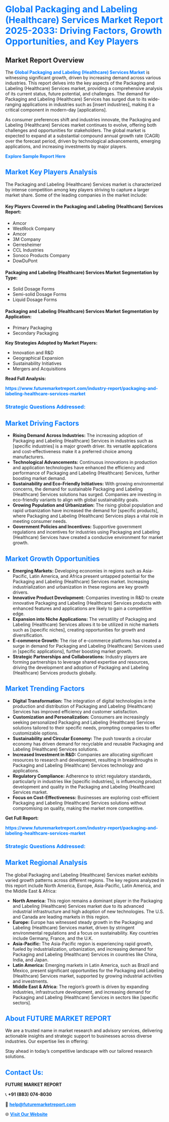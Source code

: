 <h1 style="color: #007BFF;">Global Packaging and Labeling (Healthcare) Services Market Report 2025-2033: Driving Factors, Growth Opportunities, and Key Players</h1>

<section id="overview">
<h2>Market Report Overview</h2>
<p>The <a href="https://www.futuremarketreport.com/industry-report/packaging-and-labeling-healthcare-services-market" style="color: #007BFF; text-decoration: none;"><strong>Global Packaging and Labeling (Healthcare) Services Market</strong></a> is witnessing significant growth, driven by increasing demand across various industries. This report delves into the key aspects of the Packaging and Labeling (Healthcare) Services market, providing a comprehensive analysis of its current status, future potential, and challenges. The demand for Packaging and Labeling (Healthcare) Services has surged due to its wide-ranging applications in industries such as [insert industries], making it a critical component in modern-day [applications].</p>
<p>As consumer preferences shift and industries innovate, the Packaging and Labeling (Healthcare) Services market continues to evolve, offering both challenges and opportunities for stakeholders. The global market is expected to expand at a substantial compound annual growth rate (CAGR) over the forecast period, driven by technological advancements, emerging applications, and increasing investments by major players.</p>
</section>

<section id="overview">
<p><a href="https://www.futuremarketreport.com/request-sample/reportId=77135" style="color: #007BFF; text-decoration: none;"><strong>Explore Sample Report Here</strong></a></p>
</section>

<section id="key-players">
<h2 style="color: #007BFF;">Market Key Players Analysis</h2>
<p>The Packaging and Labeling (Healthcare) Services market is characterized by intense competition among key players striving to capture a larger market share. Some of the leading companies in the market include:</p>
<h4>Key Players Covered in the Packaging and Labeling (Healthcare) Services Report:</h4>
<ul><li>Amcor</li><li>WestRock Company</li><li>Amcor</li><li>3M Company</li><li>Gerresheimer</li><li>CCL Industries</li><li>Sonoco Products Company</li><li>DowDuPont</li></ul>
<h4>Packaging and Labeling (Healthcare) Services Market Segmentation by Type:</h4>
<ul><li>Solid Dosage Forms</li><li>Semi-solid Dosage Forms</li><li>Liquid Dosage Forms</li></ul>

<h4>Packaging and Labeling (Healthcare) Services Market Segmentation by Application:</h4>
<ul><li>Primary Packaging</li><li>Secondary Packaging</li></ul>
<p><strong>Key Strategies Adopted by Market Players:</strong></p>
<ul>
<li>Innovation and R&D</li>
<li>Geographical Expansion</li>
<li>Sustainability Initiatives</li>
<li>Mergers and Acquisitions</li>
</ul>
</section>

<section>
<p><strong>Read Full Analysis: </strong></p><a href="https://www.futuremarketreport.com/industry-report/packaging-and-labeling-healthcare-services-market" style="color: #007BFF; text-decoration: none;"><strong>https://www.futuremarketreport.com/industry-report/packaging-and-labeling-healthcare-services-market</strong></a>
<h3 style="color: #007BFF;">Strategic Questions Addressed:</h3>
</section>

<section id="driving-factors">
<h2 style="color: #007BFF;">Market Driving Factors</h2>
<ul>
<li><strong>Rising Demand Across Industries:</strong> The increasing adoption of Packaging and Labeling (Healthcare) Services in industries such as [specific industries] is a major growth driver. Its versatile applications and cost-effectiveness make it a preferred choice among manufacturers.</li>
<li><strong>Technological Advancements:</strong> Continuous innovations in production and application technologies have enhanced the efficiency and performance of Packaging and Labeling (Healthcare) Services, further boosting market demand.</li>
<li><strong>Sustainability and Eco-Friendly Initiatives:</strong> With growing environmental concerns, the demand for sustainable Packaging and Labeling (Healthcare) Services solutions has surged. Companies are investing in eco-friendly variants to align with global sustainability goals.</li>
<li><strong>Growing Population and Urbanization:</strong> The rising global population and rapid urbanization have increased the demand for [specific products], where Packaging and Labeling (Healthcare) Services plays a vital role in meeting consumer needs.</li>
<li><strong>Government Policies and Incentives:</strong> Supportive government regulations and incentives for industries using Packaging and Labeling (Healthcare) Services have created a conducive environment for market growth.</li>
</ul>
</section>

<section id="growth-opportunities">
<h2 style="color: #007BFF;">Market Growth Opportunities</h2>
<ul>
<li><strong>Emerging Markets:</strong> Developing economies in regions such as Asia-Pacific, Latin America, and Africa present untapped potential for the Packaging and Labeling (Healthcare) Services market. Increasing industrialization and urbanization in these regions are key growth drivers.</li>
<li><strong>Innovative Product Development:</strong> Companies investing in R&D to create innovative Packaging and Labeling (Healthcare) Services products with enhanced features and applications are likely to gain a competitive edge.</li>
<li><strong>Expansion into Niche Applications:</strong> The versatility of Packaging and Labeling (Healthcare) Services allows it to be utilized in niche markets such as [specific niches], creating opportunities for growth and diversification.</li>
<li><strong>E-commerce Growth:</strong> The rise of e-commerce platforms has created a surge in demand for Packaging and Labeling (Healthcare) Services used in [specific applications], further boosting market growth.</li>
<li><strong>Strategic Partnerships and Collaborations:</strong> Industry players are forming partnerships to leverage shared expertise and resources, driving the development and adoption of Packaging and Labeling (Healthcare) Services products globally.</li>
</ul>
</section>

<section id="trending-factors">
<h2 style="color: #007BFF;">Market Trending Factors</h2>
<ul>
<li><strong>Digital Transformation:</strong> The integration of digital technologies in the production and distribution of Packaging and Labeling (Healthcare) Services has improved efficiency and customer satisfaction.</li>
<li><strong>Customization and Personalization:</strong> Consumers are increasingly seeking personalized Packaging and Labeling (Healthcare) Services solutions tailored to their specific needs, prompting companies to offer customizable options.</li>
<li><strong>Sustainability and Circular Economy:</strong> The push towards a circular economy has driven demand for recyclable and reusable Packaging and Labeling (Healthcare) Services solutions.</li>
<li><strong>Increased Investment in R&D:</strong> Companies are allocating significant resources to research and development, resulting in breakthroughs in Packaging and Labeling (Healthcare) Services technology and applications.</li>
<li><strong>Regulatory Compliance:</strong> Adherence to strict regulatory standards, particularly in industries like [specific industries], is influencing product development and quality in the Packaging and Labeling (Healthcare) Services market.</li>
<li><strong>Focus on Cost-Effectiveness:</strong> Businesses are exploring cost-efficient Packaging and Labeling (Healthcare) Services solutions without compromising on quality, making the market more competitive.</li>
</ul>
</section>

<section>
<p><strong>Get Full Report: </strong></p><a href="https://www.futuremarketreport.com/industry-report/packaging-and-labeling-healthcare-services-market" style="color: #007BFF; text-decoration: none;"><strong>https://www.futuremarketreport.com/industry-report/packaging-and-labeling-healthcare-services-market</strong></a>
<h3 style="color: #007BFF;">Strategic Questions Addressed:</h3>
</section>


<section id="regional-analysis">
<h2 style="color: #007BFF;">Market Regional Analysis</h2>
<p>The global Packaging and Labeling (Healthcare) Services market exhibits varied growth patterns across different regions. The key regions analyzed in this report include North America, Europe, Asia-Pacific, Latin America, and the Middle East & Africa:</p>
<ul>
<li><strong>North America:</strong> This region remains a dominant player in the Packaging and Labeling (Healthcare) Services market due to its advanced industrial infrastructure and high adoption of new technologies. The U.S. and Canada are leading markets in this region.</li>
<li><strong>Europe:</strong> Europe has witnessed steady growth in the Packaging and Labeling (Healthcare) Services market, driven by stringent environmental regulations and a focus on sustainability. Key countries include Germany, France, and the U.K.</li>
<li><strong>Asia-Pacific:</strong> The Asia-Pacific region is experiencing rapid growth, fueled by industrialization, urbanization, and increasing demand for Packaging and Labeling (Healthcare) Services in countries like China, India, and Japan.</li>
<li><strong>Latin America:</strong> Emerging markets in Latin America, such as Brazil and Mexico, present significant opportunities for the Packaging and Labeling (Healthcare) Services market, supported by growing industrial activities and investments.</li>
<li><strong>Middle East & Africa:</strong> The region’s growth is driven by expanding industries, infrastructure development, and increasing demand for Packaging and Labeling (Healthcare) Services in sectors like [specific sectors].</li>
</ul>
</section>

<footer>
<h2 style="color: #007BFF;">About FUTURE MARKET REPORT</h2>
<p>We are a trusted name in market research and advisory services, delivering actionable insights and strategic support to businesses across diverse industries. Our expertise lies in offering:</p>

<p>Stay ahead in today’s competitive landscape with our tailored research solutions.</p>

<h2 style="color: #007BFF;">Contact Us:</h2>
<p><strong>FUTURE MARKET REPORT</strong></p>
<p>📞 <strong>+91 (883) 074-8030</strong></p>
<p>📧 <strong><a href="mailto:help@futuremarketreport.com" style="color: #007BFF;">help@futuremarketreport.com</a></strong></p>
<p>🌐 <strong><a href="https://www.futuremarketreport.com/" style="color: #007BFF;">Visit Our Website</a></strong></p>
</footer>